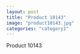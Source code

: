 ```yaml
---
layout: post
title: "Product 10143"
image: "product10143.jpg"
categories: "category1"
---
```

Product 10143
